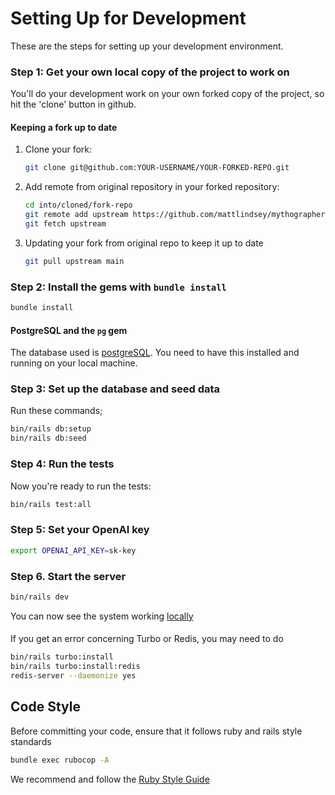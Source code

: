 # Setting Up for Development

These are the steps for setting up your development environment.

### Step 1: Get your own local copy of the project to work on

You'll do your development work on your own forked copy of the project, so hit the 'clone' button in github.

#### Keeping a fork up to date

1. Clone your fork:

   ```bash
   git clone git@github.com:YOUR-USERNAME/YOUR-FORKED-REPO.git
   ```

2. Add remote from original repository in your forked repository:

   ```bash
   cd into/cloned/fork-repo
   git remote add upstream https://github.com/mattlindsey/mythographer.git
   git fetch upstream
   ```

3. Updating your fork from original repo to keep it up to date

   ```bash
   git pull upstream main
   ```

### Step 2: Install the gems with `bundle install`

```bash
bundle install
```

#### PostgreSQL and the `pg` gem

The database used is [postgreSQL](https://www.postgresql.org/).  You need to have this installed and running on your local machine.

### Step 3: Set up the database and seed data

Run these commands;

```bash
bin/rails db:setup
bin/rails db:seed
```

### Step 4: Run the tests

Now you're ready to run the tests:

```bash
bin/rails test:all
```

### Step 5: Set your OpenAI key

```bash
export OPENAI_API_KEY=sk-key
```

### Step 6. Start the server

```bash
bin/rails dev
```

You can now see the system working [locally](http://localhost:3000)

####

If you get an error concerning Turbo or Redis, you may need to do
```bash
bin/rails turbo:install
bin/rails turbo:install:redis
redis-server --daemonize yes
```

## Code Style

Before committing your code, ensure that it follows ruby and rails style standards
```bash
bundle exec rubocop -A
```

We recommend and follow the [Ruby Style Guide](https://github.com/rubocop-hq/ruby-style-guide)
